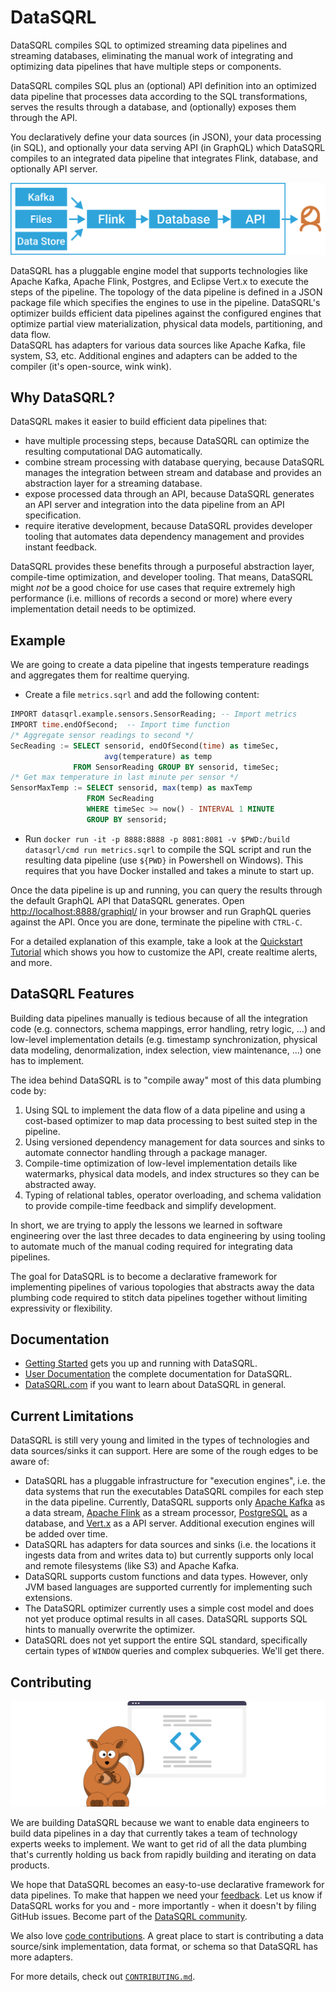 # DataSQRL

DataSQRL compiles SQL to optimized streaming data pipelines and streaming databases, eliminating the manual work of integrating and optimizing data pipelines that have multiple steps or components.

DataSQRL compiles SQL plus an (optional) API definition into an optimized data pipeline that processes data according to the SQL transformations, serves the results through a database, and (optionally) exposes them through the API.

You declaratively define your data sources (in JSON), your data processing (in SQL), and optionally your data serving API (in GraphQL) which DataSQRL compiles to an integrated data pipeline that integrates Flink, database, and optionally API server.

![DataSQRL Compiled Data Pipeline](docs/img/pipeline_example.svg)

DataSQRL has a pluggable engine model that supports technologies like Apache Kafka, Apache Flink, Postgres, and Eclipse Vert.x to execute the steps of the pipeline. The topology of the data pipeline is defined in a JSON package file which specifies the engines to use in the pipeline. DataSQRL's optimizer builds efficient data pipelines against the configured engines that optimize partial view materialization, physical data models, partitioning, and data flow. <br /> 
DataSQRL has adapters for various data sources like Apache Kafka, file system, S3, etc. Additional engines and adapters can be added to the compiler (it's open-source, wink wink).

## Why DataSQRL?

DataSQRL makes it easier to build efficient data pipelines that:

* have multiple processing steps, because DataSQRL can optimize the resulting computational DAG automatically.
* combine stream processing with database querying, because DataSQRL manages the integration between stream and database and provides an abstraction layer for a streaming database.
* expose processed data through an API, because DataSQRL generates an API server and integration into the data pipeline from an API specification.
* require iterative development, because DataSQRL provides developer tooling that automates data dependency management and provides instant feedback.

DataSQRL provides these benefits through a purposeful abstraction layer, compile-time optimization, and developer tooling. That means, DataSQRL might *not* be a good choice for use cases that require extremely high performance (i.e. millions of records a second or more) where every implementation detail needs to be optimized.

## Example

We are going to create a data pipeline that ingests temperature readings and aggregates them for realtime querying.

- Create a file `metrics.sqrl` and add the following content:

```sql title=metrics.sqrl
IMPORT datasqrl.example.sensors.SensorReading; -- Import metrics
IMPORT time.endOfSecond;  -- Import time function
/* Aggregate sensor readings to second */
SecReading := SELECT sensorid, endOfSecond(time) as timeSec,
                     avg(temperature) as temp
              FROM SensorReading GROUP BY sensorid, timeSec;
/* Get max temperature in last minute per sensor */
SensorMaxTemp := SELECT sensorid, max(temp) as maxTemp
                 FROM SecReading
                 WHERE timeSec >= now() - INTERVAL 1 MINUTE
                 GROUP BY sensorid;
```
- Run `docker run -it -p 8888:8888 -p 8081:8081 -v $PWD:/build datasqrl/cmd run metrics.sqrl` to compile the SQL script and run the resulting data pipeline (use `${PWD}` in Powershell on Windows). This requires that you have Docker installed and takes a minute to start up.

Once the data pipeline is up and running, you can query the results through the default GraphQL API that DataSQRL generates. Open [http://localhost:8888/graphiql/](http://localhost:8888/graphiql/) in your browser and run GraphQL queries against the API. Once you are done, terminate the pipeline with `CTRL-C`.

For a detailed explanation of this example, take a look at the [Quickstart Tutorial](https://www.datasqrl.com/docs/getting-started/quickstart) which shows you how to customize the API, create realtime alerts, and more.

## DataSQRL Features

Building data pipelines manually is tedious because of all the integration code (e.g. connectors, schema mappings, error handling, retry logic, ...) and low-level implementation details (e.g. timestamp synchronization, physical data modeling, denormalization, index selection, view maintenance, ...) one has to implement.

The idea behind DataSQRL is to "compile away" most of this data plumbing code by:
1. Using SQL to implement the data flow of a data pipeline and using a cost-based optimizer to map data processing to best suited step in the pipeline.
2. Using versioned dependency management for data sources and sinks to automate connector handling through a package manager.
3. Compile-time optimization of low-level implementation details like watermarks, physical data models, and index structures so they can be abstracted away.
4. Typing of relational tables, operator overloading, and schema validation to provide compile-time feedback and simplify development.

In short, we are trying to apply the lessons we learned in software engineering over the last three decades to data engineering by using tooling to automate much of the manual coding required for integrating data pipelines.

The goal for DataSQRL is to become a declarative framework for implementing pipelines of various topologies that abstracts away the data plumbing code required to stitch data pipelines together without limiting expressivity or flexibility.

## Documentation

* [Getting Started](https://www.datasqrl.com/docs/getting-started/overview/) gets you up and running with DataSQRL. 
* [User Documentation](https://www.datasqrl.com/docs/intro) the complete documentation for DataSQRL.
* [DataSQRL.com](https://www.datasqrl.com/) if you want to learn about DataSQRL in general.

## Current Limitations

DataSQRL is still very young and limited in the types of technologies and data sources/sinks it can support. Here are some of the rough edges to be aware of:

- DataSQRL has a pluggable infrastructure for "execution engines", i.e. the data systems that run the executables DataSQRL compiles for each step in the data pipeline. Currently, DataSQRL supports only [Apache Kafka](https://flink.apache.org/) as a data stream, [Apache Flink](https://flink.apache.org/) as a stream processor, [PostgreSQL](https://www.postgresql.org/) as a database, and [Vert.x](https://vertx.io/) as a API server. Additional execution engines will be added over time.
- DataSQRL has adapters for data sources and sinks (i.e. the locations it ingests data from and writes data to) but currently supports only local and remote filesystems (like S3) and Apache Kafka.
- DataSQRL supports custom functions and data types. However, only JVM based languages are supported currently for implementing such extensions.
- The DataSQRL optimizer currently uses a simple cost model and does not yet produce optimal results in all cases. DataSQRL supports SQL hints to manually overwrite the optimizer.
- DataSQRL does not yet support the entire SQL standard, specifically certain types of `WINDOW` queries and complex subqueries. We'll get there.

## Contributing

![Contribute to DataSQRL](docs/img/undraw_code.svg)

We are building DataSQRL because we want to enable data engineers to build data pipelines in a day that currently takes a team of technology experts weeks to implement. We want to get rid of all the data plumbing that's currently holding us back from rapidly building and iterating on data products. 

We hope that DataSQRL becomes an easy-to-use declarative framework for data pipelines. To make that happen we need your [feedback](https://discord.gg/49AnhVY2w9). Let us know if DataSQRL works for you and - more importantly - when it doesn't by filing GitHub issues. Become part of the [DataSQRL community](https://www.datasqrl.com/community).

We also love [code contributions](https://www.datasqrl.com/docs/dev/contribute). A great place to start is contributing a data source/sink implementation, data format, or schema so that DataSQRL has more adapters.

For more details, check out [`CONTRIBUTING.md`](CONTRIBUTING.md).

